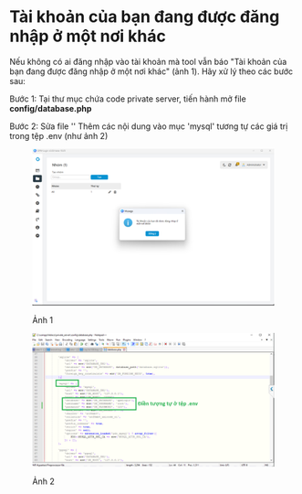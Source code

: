 # Tài khoản của bạn đang được đăng nhập ở một nơi khác

Nếu không có ai đăng nhập vào tài khoản mà tool vẫn báo "Tài khoản của bạn đang được đăng nhập ở một nơi khác" (ảnh 1). Hãy xử lý theo các bước sau:

Bước 1: Tại thư mục chứa code private server, tiến hành mở file **config/database.php**

Bước 2: Sửa file '' Thêm các nội dung vào mục 'mysql' tương tự các giá trị trong tệp .env (như ảnh 2)

<figure><img src="../.gitbook/assets/image (2).png" alt=""><figcaption><p>Ảnh 1</p></figcaption></figure>

<figure><img src="../.gitbook/assets/image (4).png" alt=""><figcaption><p>Ảnh 2</p></figcaption></figure>
